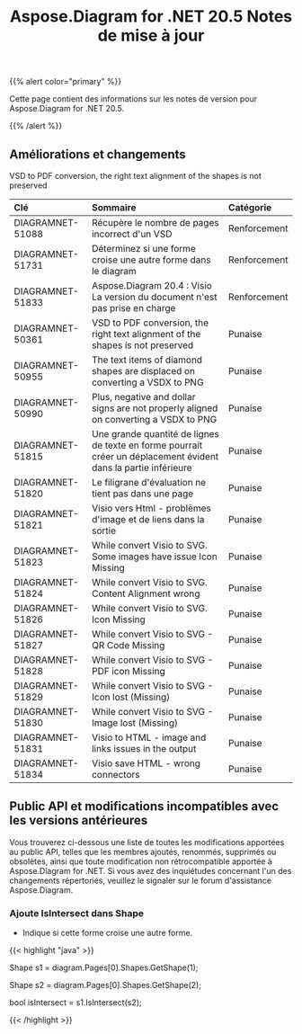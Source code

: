 ﻿---
title: Aspose.Diagram for .NET 20.5 Notes de mise à jour
type: docs
weight: 30
url: /fr/net/aspose-diagram-for-net-20-5-release-notes/
---
{{% alert color="primary" %}} 

Cette page contient des informations sur les notes de version pour Aspose.Diagram for .NET 20.5.

{{% /alert %}} 
## **Améliorations et changements**
VSD to PDF conversion, the right text alignment of the shapes is not preserved

|**Clé**|**Sommaire**|**Catégorie**|
|:- |:- |:- |
|DIAGRAMNET-51088|Récupère le nombre de pages incorrect d'un VSD|Renforcement|
|DIAGRAMNET-51731|Déterminez si une forme croise une autre forme dans le diagram|Renforcement|
|DIAGRAMNET-51833|Aspose.Diagram 20.4 : Visio La version du document n'est pas prise en charge|Renforcement|
|DIAGRAMNET-50361|VSD to PDF conversion, the right text alignment of the shapes is not preserved|Punaise|
|DIAGRAMNET-50955|The text items of diamond shapes are displaced on converting a VSDX to PNG|Punaise|
|DIAGRAMNET-50990|Plus, negative and dollar signs are not properly aligned on converting a VSDX to PNG|Punaise|
|DIAGRAMNET-51815|Une grande quantité de lignes de texte en forme pourrait créer un déplacement évident dans la partie inférieure|Punaise|
|DIAGRAMNET-51820|Le filigrane d'évaluation ne tient pas dans une page|Punaise|
|DIAGRAMNET-51821|Visio vers Html - problèmes d'image et de liens dans la sortie|Punaise|
|DIAGRAMNET-51823|While convert Visio to SVG. Some images have issue Icon Missing|Punaise|
|DIAGRAMNET-51824|While convert Visio to SVG. Content Alignment wrong|Punaise|
|DIAGRAMNET-51826|While convert Visio to SVG. Icon Missing|Punaise|
|DIAGRAMNET-51827|While convert Visio to SVG - QR Code Missing|Punaise|
|DIAGRAMNET-51828|While convert Visio to SVG - PDF icon Missing|Punaise|
|DIAGRAMNET-51829|While convert Visio to SVG - Icon lost (Missing)|Punaise|
|DIAGRAMNET-51830|While convert Visio to SVG - Image lost (Missing)|Punaise|
|DIAGRAMNET-51831|Visio to HTML - image and links issues in the output|Punaise|
|DIAGRAMNET-51834|Visio save HTML - wrong connectors|Punaise|

## **Public API et modifications incompatibles avec les versions antérieures**
Vous trouverez ci-dessous une liste de toutes les modifications apportées au public API, telles que les membres ajoutés, renommés, supprimés ou obsolètes, ainsi que toute modification non rétrocompatible apportée à Aspose.Diagram for .NET. Si vous avez des inquiétudes concernant l'un des changements répertoriés, veuillez le signaler sur le forum d'assistance Aspose.Diagram.
### **Ajoute IsIntersect dans Shape**
- Indique si cette forme croise une autre forme.

{{< highlight "java" >}}

Shape s1 = diagram.Pages[0].Shapes.GetShape(1);

Shape s2 = diagram.Pages[0].Shapes.GetShape(2);

bool isIntersect = s1.IsIntersect(s2);

{{< /highlight >}}



